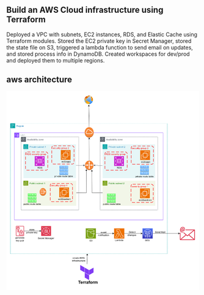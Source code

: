 ## Build an AWS Cloud infrastructure using Terraform
Deployed a VPC with subnets, EC2 instances, RDS, and Elastic Cache using Terraform modules. Stored
the EC2 private key in Secret Manager, stored the state file on S3, triggered a lambda function to send
email on updates, and stored process info in DynamoDB. Created workspaces for dev/prod and
deployed them to multiple regions.

## aws architecture
![Alt text](terraform.project.png)